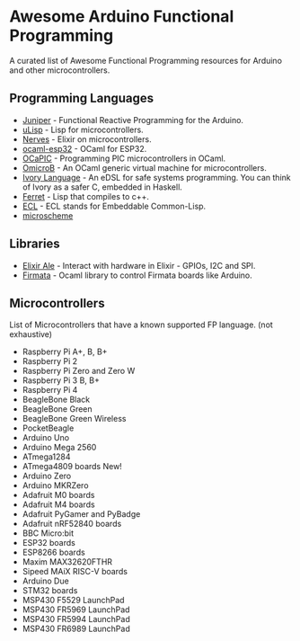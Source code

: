 # Awesome Arduino Functional Programming
A curated list of Awesome Functional Programming resources for Arduino and other microcontrollers.

## Programming Languages
* [Juniper](http://www.juniper-lang.org/) - Functional Reactive Programming for the Arduino.
* [uLisp](http://www.ulisp.com/) - Lisp for microcontrollers.
* [Nerves](https://www.nerves-project.org/) - Elixir on microcontrollers.
* [ocaml-esp32](https://github.com/sadiqj/ocaml-esp32) - OCaml for ESP32.
* [OCaPIC](http://www.algo-prog.info/ocapic/web/index.php?id=OCAPIC:OCAPIC) - Programming PIC microcontrollers in OCaml.
* [OmicroB](https://github.com/stevenvar/omicrob) - An OCaml generic virtual machine for microcontrollers.
* [Ivory Language](https://ivorylang.org/index.html) - An eDSL for safe systems programming. You can think of Ivory as a safer C, embedded in Haskell.
* [Ferret](https://ferret-lang.org/) - Lisp that compiles to c++.
* [ECL](https://gitlab.com/embeddable-common-lisp/ecl) - ECL stands for Embeddable Common-Lisp.
* [microscheme](https://github.com/ryansuchocki/microscheme)


## Libraries
* [Elixir Ale](https://github.com/fhunleth/elixir_ale) - Interact with hardware in Elixir - GPIOs, I2C and SPI.
* [Firmata](https://github.com/modlfo/firmata) - Ocaml library to control Firmata boards like Arduino.

## Microcontrollers
List of Microcontrollers that have a known supported FP language. (not exhaustive)
* Raspberry Pi A+, B, B+
* Raspberry Pi 2
* Raspberry Pi Zero and Zero W
* Raspberry Pi 3 B, B+
* Raspberry Pi 4
* BeagleBone Black
* BeagleBone Green
* BeagleBone Green Wireless
* PocketBeagle
* Arduino Uno
* Arduino Mega 2560
* ATmega1284
* ATmega4809 boards New!
* Arduino Zero
* Arduino MKRZero
* Adafruit M0 boards
* Adafruit M4 boards
* Adafruit PyGamer and PyBadge
* Adafruit nRF52840 boards
* BBC Micro:bit
* ESP32 boards
* ESP8266 boards
* Maxim MAX32620FTHR
* Sipeed MAiX RISC-V boards
* Arduino Due
* STM32 boards
* MSP430 F5529 LaunchPad
* MSP430 FR5969 LaunchPad
* MSP430 FR5994 LaunchPad
* MSP430 FR6989 LaunchPad
